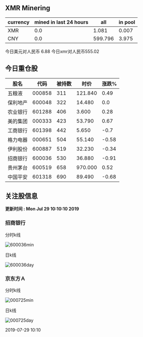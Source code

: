 ## XMR Minering

|currency|mined in last 24 hours|all|in pool|
|---|---|---|---|
|XMR|0.0|1.081|0.007|
|CNY|0.0|599.796|3.975|

今日美元对人民币 6.88	今日xmr对人民币555.02


## 今日重仓股 

|股名|代码|被持数|时价|涨跌%|
|---|---|---|---|---|
|五粮液|000858|311|121.840|0.49|
|保利地产|600048|322|14.480|0.0|
|农业银行|601288|406|3.600|0.28|
|美的集团|000333|423|53.790|0.67|
|工商银行|601398|442|5.650|-0.7|
|格力电器|000651|504|55.140|-0.58|
|伊利股份|600887|519|32.230|-0.34|
|招商银行|600036|530|36.880|-0.91|
|贵州茅台|600519|658|970.000|0.52|
|中国平安|601318|690|89.490|-0.68|

## 关注股信息
**更新时间 : Mon Jul 29 10:10:10 2019**
### 招商银行 
分时k线

![600036min](http://image.sinajs.cn/newchart/min/n/sh600036.gif)

日k线

![600036day](http://image.sinajs.cn/newchart/daily/n/sh600036.gif)

### 京东方Ａ 
分时k线

![000725min](http://image.sinajs.cn/newchart/min/n/sz000725.gif)

日k线

![000725day](http://image.sinajs.cn/newchart/daily/n/sz000725.gif)

2019-07-29 10:10